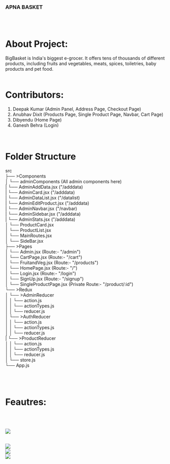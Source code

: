 ### APNA BASKET
<br/><br/>
# About Project: <br/>
BigBasket is India's biggest e-grocer. It offers tens of thousands of different products, including fruits and vegetables, meats, spices, toiletries, baby products and pet food.
<br/>
<br/>

# Contributors:<br/>
1. Deepak Kumar (Admin Panel, Address Page, Checkout Page)<br/>
2. Anubhav Dixit (Products Page, Single Product Page, Navbar, Cart Page)<br/>
3. Dibyendu (Home Page)<br/>
4. Ganesh Behra (Login)<br/>
<br/><br/>
# Folder Structure<br/>
src<br/>
├── >Components<br/>
│    └── adminComponents (All admin components here)<br/>
|           └── AdminAddData.jsx ("/adddata)<br/>
|           └── AdminCard.jsx ("/adddata)<br/>
|           └── AdminDataList.jsx ("/datalist)<br/>
|           └── AdminEditProduct.jsx ("/adddata)<br/>
|           └── AdminNavbar.jsx ("/navbar)<br/>
|           └── AdminSidebar.jsx ("/adddata)<br/>
|           └── AdminStats.jsx ("/adddata)<br/>
│    └── ProductCard.jsx<br/>
│    └── ProductList.jsx<br/>
│    └── MainRoutes.jsx<br/>
│    └── SideBar.jsx<br/>
├── >Pages<br/>
│    └── Admin.jsx (Route:- "/admin")<br/>
│    └── CartPage.jsx (Route:- "/cart")<br/>
│    └── FruitandVeg.jsx (Route:- "/products")<br/>
│    └── HomePage.jsx (Route:- "/")<br/>
│    └── Login.jsx (Route:- "/login")<br/>
│    └── SignUp.jsx (Route:- "/signup")<br/>
│    └── SingleProductPage.jsx (Private Route:- "/product/:id")<br/>
└── >Redux<br/>
│    └── >AdminReducer<br/>
│    │    └── action.js<br/>
│    │    └── actionTypes.js<br/>
│    │    └── reducer.js<br/>
│    └── >AuthReducer<br/>
│    │    └── action.js<br/>
│    │    └── actionTypes.js<br/>
│    │    └── reducer.js<br/>
|    └── >ProductReducer<br/>
│    │    └── action.js<br/>
│    │    └── actionTypes.js<br/>
│    │    └── reducer.js<br/>
│    └── store.js<br/>
└── App.js<br/>
<br/><br/><br/>


# Feautres: <br/>
<br/><br/>

<img src="https://lh3.googleusercontent.com/HIY1KRSzrhi0vSnsZA6VWiHJQGaHB6bdWeKZl5kiYq48NYwSsfoxXkzuaiqxZw55cTQJkIVw9YEND9LYtQ4AkqFDrWsqrWZnA5vBU_nzQKSzBDTz2IOCmLoV-MG8mLOm3nRvJADqnJ-HbZgExOL7SGxRnFnQsasrFasZ0Q9fWyWSj8Sj_qKI_A_6yGv45f3hyT_XlkAvwWYrOVYa4sKKXR50oe06G9jWouGxXQeJcy1sKlk6DeS041xC5u22hMN9Ag-cd-IRH069YD787hVs-un-daLX8_OTYzEn-mxoJDKzvyLwbsIiKFOU08lLPvuog15V-36mEWGaJ2t4AQrFwlWUPIuIImx7cTNiT33-idnwV8yZAb60nEk6KF7SHpH5n0Q6bZdhdbM6jPAcDBrSOAKCvImirpD-24jx_FGEV11rTDSM5_1M5CE7JAsvuja3z62DX_xELsl5pn8H01hfFOFDWKbgMPo86yn8gKr3DRWy1Oi2kx4mmNheVD_PzCd7DkbPQQdo41fGl-6nNQRakOkbEhb2EvfUMNc520cSA5uetxs9bJPVS03SUMWUVPa1jwomkW9B0KgRsp3lK1v05sqYoOUuzV9k1EyiGgDwPF6yMn6LkkmiHIhOTAJmpitUwpJvWkDQabhDcZcQD-nFnptHP5FsHjP0pxaXSKEzhArTYurVkeq6t5zZpB8gf6MTQucT3HwxauIFMLIGY9aZec12VOWF7q4U29YVR6AhSxCewt0TzorbucaNP5opwd5Mfeq8uUYBB3ejDmFgDYjiRTp9aCNolatN2gViakTibUeFwTegVzkKD4IimIExGxUJeNt_4FolL25ONMZAQSQK0qxZY2-Bb7omtqAANnC0-XVIF63qgdzK2pGd-lM4azRTlAHTvJ2Ez-QKP_p7bLWGVylkP8CcqKXVUi0G6aF2VQRd=w1280-h585-s-no?authuser=0"/><br/>
<br/>


<img src="https://lh3.googleusercontent.com/jKYg2xWSUOwDJgsGzsJRXzy6bwja0SmLHE7VTBmGik8cT2qVT3nT2FTZ76b8AQwFxkyZR_N7Fy8FY3b-ByRqYxkS_nKEIGCPByTlhs3yG4G2RlpWVaAw6rvMCVhtueX9mhQkdJZX7bf992ATfTw_40G-q6lo_tsxnXXMhK1_RT1uYANqHYeMYPDDcxNEbj2FkH2TCcn4QstV1iw8UHeKlvdO6SLLPtSuOHyVQijT9LBNyQf0oZ-YxXeQi_ipp-ygli9gNhQh8dv7tAkab2V-ilDAiHmZv0NhYJDClLUWmR7kPZZct1R-C8p80aSH1XZowWDIrp6BcgCP8uMiw-_TCwQ_XysYE_F5GSUbs-VSl3TF55S6TiptbAYdgaWXnyfHYtcJPPJb2iWUQnUKy2ewh1q2vHmF-u2V4CqEU5JC12d54sLdYH9GHwxj37HxdmlyVI5QKjlCCQlnS7GoYxUluhQLWpgOsIt4Vc2pj2uI5bZz_4TUbgkGAwWM5ahMwoQukx66sbqRWYP5nXmMWpcX2EnsQ8rwIppp_rPhknnjDnWlbNtH8kP2OQ7vYZtDwJaqFm3P1WMG84uZny6d2VzMWvbl-JAWrRS_uMZjre6fIxIz8jDjf7CuQWJNvYaZ3B5fIAlfcGlQDpvivsDMPej_gfP2GgV4-sB2ilfH8jnJepqnbvu68WYlfTqdT5L3U7tg_l9XMv1Dl4tYD4ZPC5Fa3jgBm-ATdsxACIZguTwQM1cYf2QF-CbRA6TVMYrinTggoMtYgZQhldTtuZJN4z-kbS7dbMog9feVJat2UNJSWXcO0ZjXc5Ij9Dn46N5YZx8MF-viVhTAgcBqD2UvUV8ot8fBKuQwF0ReXNeV67KDS2Nx1DgPvGo8ZxM-WTyHJzla8sLz1mmhlq9fmb5gCpIKuOXrrVX6qhHRULwizYwB5yie=w1280-h582-s-no?authuser=0"/>
<br/>


<img src="https://lh3.googleusercontent.com/zyz9bCeyL0tfaieybj8oki2Dr5UoiOLI4o1shlXmftlRW7ypuIsRWHGGSLEmI1uGEFzwMOtLYJkuijfKDgyoZzsePqPsR4uxxEaXCwereVGuWSvXr9J_EOYoxmKrqcD3nzA6pmJnLD3-jDEBRfamoJyxqoatZjllwkTSf9wAB9YEUscWbVArvW506gpcDCkndqN_sqeTi-hxemmXmK30fFQtvKpJxRX1SZ7S6N1V6mXzSQTASTKhrZAVMUS9xF_Txfm9aaqILFteKm7IqHpqExddiQwqKEM5MVnGPhGaQWaWUU9rxKYo61_QbOfyEfGYWQJ8Gcq7f-lnL2CnBhV1lbvCWY0aBGn3lKejOgZ74kn4JEboIZkSSBUK_KQThbmi_T_Y2Ryo44KZkj78euQqFU5qlgPj8NR3vyJ-nLz_-7knzozmwZpMKCWVa8bpA6DhtkuR45q8H5mTRCM40mxJZLVpBV-CkR0odHueboRI7_ZO8L-8u5W90QbOwhZJdnfS-qUYjLyfJXU5wd4-1sClCI-0S_ulBdDZEFUNDtJrdUsGRwzDSqfJfNH85BkWnYZLChesPd3NQraH_eU2uiK19IT0rtk8Se1Aigo3V9fbI_daAA6DelydhoNx56wbETUkUz3T1cq2n9L0e4oqqJ8_MNFhESAPyIZQLc9P9BfXH8FkTI_OnTX9ZTZcWxP6f7HpcZfacNuSj1dFMQMB4R7idsAAVUZQZEzfmFv-5yTjDq8AXSevAnAJpAtlp5iSi3tN7R54gjj9_mVceo7JyxlwACpoJ68LRilyjJyKY40pFfC2sv2PD2IWYiMnbGlHfKGMIwNf-T_IN7B8tmYlniCqvzRGQ6B4H6wOExx9VJqjx7KlJRbEBcdQBVxLUZPSiq-cg3RaKs6UpzG-uMrVhgvEiiBrMWLjxqnXH_QUTToal8MN=w455-h207-no?authuser=0"/>
<br/>


<img src="https://lh3.googleusercontent.com/mkom4DkVu4dQH5EocRK-1K2g1SQwSlBb_ePGghJq6zg94eIdYIFjCrNZowSw0nvuNYdPyZVHc7ZppGIGNwDNHUTr3RzLPKD3f8GtoMLG1o5DQipNXQN63CkSMjIbCtGI3XeQIPY1ySDykkaPCUqGcpbbHgivsA59nBqwT_169gn_lrEpp1Lc-0aI7Lfpqv1I3j9IhYDiSCy6c6tH7OiVAd8W5YbO1X76eo3QpRAEajjoCyMpB1AqMA4_iyxV6LC1MTlzA6Ngt49ACcBNRoyeDOjjvg1NNM42ZXcu8bc7iqzX1tUDAjxeYpn83-epwxe2NISQIZ0ZedrTIuWk0oeDiXCE8Myhh4eVaZQQw23uRwjfk8Glv1_7oaFmzJ4T3cK_sRrXZRQStGuF2ijn2Lr4cSPwKGLQCeImmWDKffuQuNagoA00vlZ-_BI1JwiMB9AhorOnF6JSw4M853D9r6aGFirje1TuufW3tOaobks3ktlk_zsIKADPdKMxHfbbq25cYLjWIMZAZ8HNOiulVuZIL6C6VqGkHMGvufxoRob5YlFAwS-0XxpWgCpLU8sEPkO2R8LAoSHbySC1QmZHhbyqXjEl0HdMKx6fSn9xQD_-zoxJt2svBoyrE_uZBeLtzlzvfXMsEkkNnaX1jHIBfD40XWQLLRPjohgj8MKcwa7lv37IbUYKqwSRif8ELonTDJ-8k5Omo9vEAP5scUEo-swPdubl0__ZSNHZLzKINqod5n4kFeBJboNRpZLxyXq6YU9EaaYbbdi3BFMWJJquaaP9TPKtbQPvXZ2Ge4as-X-cRkGXs1lays7SjGfS2Eqk-alKpaXOEdkCfJJemoGqvHlmqsQBfwFdD0z1OwhvJCCu4w6SIycTDfAJ3yAOv-RBCdQvi4XaF6thzFnqep0-Axq0m8BKduc1HKQy_mQZ0aYWqanx=w1280-h592-s-no?authuser=0"/>
<br/>


